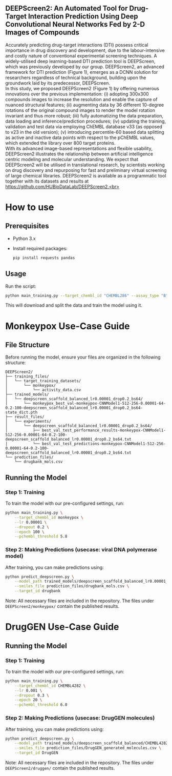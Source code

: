 ## DEEPScreen2: An Automated Tool for Drug-Target Interaction Prediction Using Deep Convolutional Neural Networks Fed by 2-D Images of Compounds

Accurately predicting drug-target interactions (DTI) possess critical importance in drug discovery and development, due to the labour-intensive and costly nature of conventional experimental screening techniques. A widely-utilised deep learning-based DTI prediction tool is DEEPScreen, which was previously developed by our group. DEEPScreen2, an advanced framework for DTI prediction (Figure 1), emerges as a DCNN solution for researchers regardless of technical background, building upon the groundwork laid by its predecessor, DEEPScreen.<br>
In this study, we proposed DEEPScreen2 (Figure 1) by offering numerous innovations over the previous implementation: (i) adopting 300x300 compounds images to increase the resolution and enable the capture of nuanced structural features; (ii) augmenting data by 36 different 10-degree rotations of the original compound images to render the model rotation invariant and thus more robust; (iii) fully automatizing the data preparation, data loading and inference/prediction procedures; (iv) updating the training, validation and test data via employing ChEMBL database v33 (as opposed to v23 in the old version); (v) introducing percentile-60 based data splitting as active and inactive data points with respect to the pChEMBL values, which extended the library over 800 target proteins.<br>
With its advanced image-based representations and flexible usability, DEEPScreen2 illustrates the relationship between artificial intelligence centric modeling and molecular understanding. We expect that DEEPScreen2 will be utilised in translational research, by scientists working on drug discovery and repurposing for fast and preliminary virtual screening of large chemical libraries. DEEPScreen2 is available as a programmatic tool together with its datasets and results at https://github.com/HUBioDataLab/DEEPScreen2.<br>

# How to use

## Prerequisites

- Python 3.x
- Install required packages:

  ```bash
  pip install requests pandas
  ```
## Usage
Run the script:
   
   ```bash
   python main_training.py --target_chembl_id "CHEMBL286" --assay_type "B" --pchembl_threshold 6.0 --output_file "activity_data.csv"
   ```

This will download and split the data and train the model using it.

# Monkeypox Use-Case Guide

## File Structure
Before running the model, ensure your files are organized in the following structure:

```
DEEPScreen2/
├── training_files/
│   └── target_training_datasets/
│       └── monkeypox/
│           └── activity_data.csv
├── trained_models/
│   └── deepscreen_scaffold_balanced_lr0.00001_drop0.2_bs64/
│       └── monkeypox_best_val-monkeypox-CNNModel1-512-256-0.00001-64-0.2-100-deepscreen_scaffold_balanced_lr0.00001_drop0.2_bs64-state_dict.pth
├── result_files/
│   └── experiments/
│       └── deepscreen_scaffold_balanced_lr0.00001_drop0.2_bs64/
│           ├── best_val_test_performance_results-monkeypox-CNNModel1-512-256-0.00001-64-0.2-100-deepscreen_scaffold_balanced_lr0.00001_drop0.2_bs64.txt
│           └── best_val_test_predictions-monkeypox-CNNModel1-512-256-0.00001-64-0.2-100-deepscreen_scaffold_balanced_lr0.00001_drop0.2_bs64.txt
└── prediction_files/
    └── drugbank_mols.csv
```

## Running the Model

### Step 1: Training
To train the model with our pre-configured settings, run:

```bash
python main_training.py \
    --target_chembl_id monkeypox \
    --lr 0.00001 \
    --dropout 0.2 \
    --epoch 100 \
    --pchembl_threshold 5.8 
```

### Step 2: Making Predictions (usecase: viral DNA polymerase model)
After training, you can make predictions using:

```bash
python predict_deepscreen.py \
    --model_path trained_models/deepscreen_scaffold_balanced_lr0.00001_drop0.2_bs64/monkeypox_best_val-monkeypox-CNNModel1-512-256-0.00001-64-0.2-100-deepscreen_scaffold_balanced_lr0.00001_drop0.2_bs64-state_dict.pth \
    --smiles_file prediction_files/drugbank_mols.csv \
    --target_id drugbank 
```

Note: All necessary files are included in the repository. The files under `DEEPScreen2/monkeypox/` contain the published results.


# DrugGEN Use-Case Guide


## Running the Model

### Step 1: Training
To train the model with our pre-configured settings, run:

```bash
python main_training.py \
    --target_chembl_id CHEMBL4282 \
    --lr 0.001 \
    --dropout 0.3 \
    --epoch 20 \
    --pchembl_threshold 6.0
```

### Step 2: Making Predictions (usecase: DrugGEN molecules)
After training, you can make predictions using:

```bash
python predict_deepscreen.py \
    --model_path trained_models/deepscreen_scaffold_balanced/CHEMBL4282_best_val-CHEMBL4282-CNNModel1-512-256-0.001-256-0.3-20-deepscreen_scaffold_balanced_lr0.001_drop0.3_bs256-state_dict.pth \
    --smiles_file prediction_files/DrugGEN_generated_molecules.csv \
    --target_id DrugGEN
```

Note: All necessary files are included in the repository. The files under `DEEPScreen2/druggen/` contain the published results.
